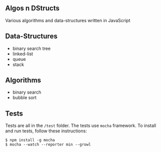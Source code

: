 ## Algos n DStructs

Various algorithms and data-structures written in JavaScript

## Data-Structures

- binary search tree
- linked-list
- queue
- stack

## Algorithms

- binary search
- bubble sort

## Tests

Tests are all in the `/test` folder. The tests use `mocha` framework. To install and run tests, follow these instructions:

```
$ npm install -g mocha
$ mocha --watch --reporter min --growl
```
